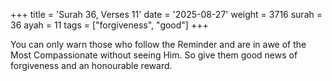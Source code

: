 +++
title = 'Surah 36, Verses 11'
date = '2025-08-27'
weight = 3716
surah = 36
ayah = 11
tags = ["forgiveness", "good"]
+++

You can only warn those who follow the Reminder and are in awe of the Most Compassionate without seeing Him. So give them good news of forgiveness and an honourable reward.